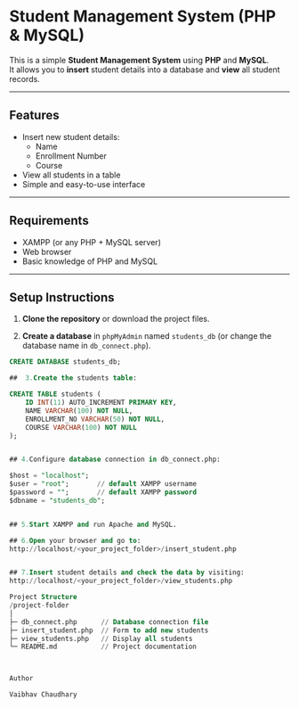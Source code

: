 # Student Management System (PHP & MySQL)

This is a simple **Student Management System** using **PHP** and **MySQL**.  
It allows you to **insert** student details into a database and **view** all student records.

---

## Features

- Insert new student details:
  - Name
  - Enrollment Number
  - Course
- View all students in a table
- Simple and easy-to-use interface

---

## Requirements

- XAMPP (or any PHP + MySQL server)
- Web browser
- Basic knowledge of PHP and MySQL

---

## Setup Instructions

1. **Clone the repository** or download the project files.
   
2. **Create a database** in `phpMyAdmin` named `students_db` (or change the database name in `db_connect.php`).


```sql
CREATE DATABASE students_db;

##  3.Create the students table:

CREATE TABLE students (
    ID INT(11) AUTO_INCREMENT PRIMARY KEY,
    NAME VARCHAR(100) NOT NULL,
    ENROLLMENT_NO VARCHAR(50) NOT NULL,
    COURSE VARCHAR(100) NOT NULL
);


## 4.Configure database connection in db_connect.php:

$host = "localhost";
$user = "root";       // default XAMPP username
$password = "";       // default XAMPP password
$dbname = "students_db";


## 5.Start XAMPP and run Apache and MySQL.

## 6.Open your browser and go to:
http://localhost/<your_project_folder>/insert_student.php


## 7.Insert student details and check the data by visiting:
http://localhost/<your_project_folder>/view_students.php

Project Structure
/project-folder
│
├─ db_connect.php      // Database connection file
├─ insert_student.php  // Form to add new students
├─ view_students.php   // Display all students
└─ README.md           // Project documentation



Author

Vaibhav Chaudhary
